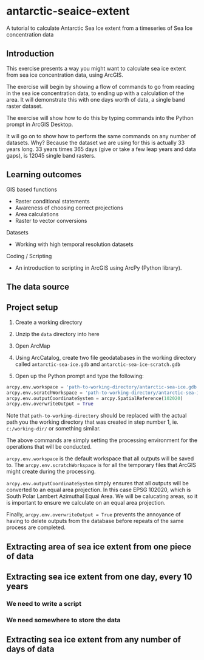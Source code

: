 # antarctic-seaice-extent
A tutorial to calculate Antarctic Sea Ice extent from a timeseries of Sea Ice concentration data

## Introduction

This exercise presents a way you might want to calculate sea ice extent from sea ice concentration data, using ArcGIS.

The exercise will begin by showing a flow of commands to go from reading in the sea ice concentration data, to ending up with a calculation of the area. It will demonstrate this with one days worth of data, a single band raster dataset. 

The exercise will show how to do this by typing commands into the Python prompt in ArcGIS Desktop. 

It will go on to show how to perform the same commands on any number of datasets. Why? Because the dataset we are using for this is actually 33 years long. 33 years times 365 days (give or take a few leap years and data gaps), is 12045 single band rasters. 

## Learning outcomes

GIS based functions
* Raster conditional statements
* Awareness of choosing correct projections
* Area calculations
* Raster to vector conversions

Datasets
* Working with high temporal resolution datasets

Coding / Scripting
* An introduction to scripting in ArcGIS using ArcPy (Python library). 

## The data source

## Project setup

1. Create a working directory

2. Unzip the `data` directory into here

3. Open ArcMap

4. Using ArcCatalog, create two file geodatabases in the working directory called `antarctic-sea-ice.gdb` and `antarctic-sea-ice-scratch.gdb`

5. Open up the Python prompt and type the following:
```python
arcpy.env.workspace = 'path-to-working-directory/antarctic-sea-ice.gdb'
arcpy.env.scratchWorkspace = 'path-to-working-directory/antarctic-sea-ice-scratch.gdb'
arcpy.env.outputCoordinateSystem = arcpy.SpatialReference(102020)
arcpy.env.overwriteOutput = True

```
Note that `path-to-working-directory` should be replaced with the actual path you the working directory that was created in step number 1, ie. `c:/working-dir/` or something similar. 

The above commands are simply setting the processing environment for the operations that will be conducted. 

`arcpy.env.workspace` is the default workspace that all outputs will be saved to. The `arcpy.env.scratchWorkspace` is for all the temporary files that ArcGIS might create during the processing. 

`arcpy.env.outputCoordinateSystem` simply ensures that all outputs will be converted to an equal area projection. In this case EPSG 102020, which is South Polar Lambert Azimuthal Equal Area. We will be calucating areas, so it is important to ensure we calculate on an equal area projection. 

Finally, `arcpy.env.overwriteOutput = True` prevents the annoyance of having to delete outputs from the database before repeats of the same process are completed.  


## Extracting area of sea ice extent from one piece of data

## Extracting sea ice extent from one day, every 10 years

### We need to write a script

### We need somewhere to store the data

## Extracting sea ice extent from any number of days of data



